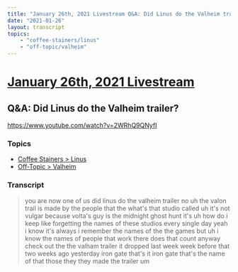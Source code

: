 ```yaml
---
title: "January 26th, 2021 Livestream Q&A: Did Linus do the Valheim trailer?"
date: "2021-01-26"
layout: transcript
topics:
    - "coffee-stainers/linus"
    - "off-topic/valheim"
---
```

# [January 26th, 2021 Livestream](../2021-01-26.md)
## Q&A: Did Linus do the Valheim trailer?
https://www.youtube.com/watch?v=2WRhQ9QNyfI

### Topics
* [Coffee Stainers > Linus](../topics/coffee-stainers/linus.md)
* [Off-Topic > Valheim](../topics/off-topic/valheim.md)

### Transcript

> you are now one of us did linus do the valheim trailer no uh the valon trail is made by the people that the what's that studio called uh it's not vulgar because volta's guy is the midnight ghost hunt it's uh how do i keep like forgetting the names of these studios every single day yeah i know it's always i remember the names of the the games but uh i know the names of people that work there does that count anyway check out the the valham trailer it dropped last week week before that two weeks ago yesterday iron gate that's it iron gate that's the name of that those they they made the trailer um
